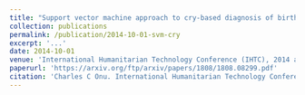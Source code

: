 ```yaml
---
title: "Support vector machine approach to cry-based diagnosis of birth asphyxia"
collection: publications
permalink: /publication/2014-10-01-svm-cry
excerpt: '...'
date: 2014-10-01
venue: 'International Humanitarian Technology Conference (IHTC), 2014 and Workshop on Machine Learning in Healthcare, Neural Information and Processing Systems (NIPS), 2015'
paperurl: 'https://arxiv.org/ftp/arxiv/papers/1808/1808.08299.pdf'
citation: 'Charles C Onu. International Humanitarian Technology Conference (IHTC), 2014 and Workshop on Machine Learning in Healthcare, Neural Information and Processing Systems (NIPS), 2015'
---
```


<!-- [Download paper here](http://academicpages.github.io/files/paper1.pdf) -->

<!--  Recommended citation: Your Name, You. (2009). "Paper Title Number 1." <i>Journal 1</i>. 1(1). -->
